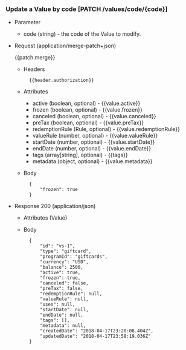 ### Update a Value by code [PATCH /values/code/{code}]

+ Parameter
    + code (string) - the code of the Value to modify.

+ Request (application/merge-patch+json)

    {{patch.merge}}

    + Headers
    
            {{header.authorization}}

    + Attributes
        + active (boolean, optional) - {{value.active}}
        + frozen (boolean, optional) - {{value.frozen}}
        + canceled (boolean, optional) - {{value.canceled}}
        + preTax (boolean, optional) - {{value.preTax}}
        + redemptionRule (Rule, optional) - {{value.redemptionRule}}
        + valueRule (number, optional) - {{value.valueRule}}
        + startDate (number, optional) - {{value.startDate}}
        + endDate (number, optional) - {{value.endDate}}
        + tags (array[string], optional) - {{tags}}
        + metadata (object, optional) - {{value.metadata}}
        
    + Body
    
            {
                "frozen": true
            }
    
+ Response 200 (application/json)
    + Attributes (Value)

    + Body
    
            {
                "id": "vs-1",
                "type": "giftcard",
                "programId": "giftcards",
                "currency": "USD",
                "balance": 2500, 
                "active": true,
                "frozen": true,
                "canceled": false,
                "preTax": false,
                "redemptionRule": null,
                "valueRule": null,
                "uses": null,
                "startDate": null,
                "endDate": null,
                "tags": [],
                "metadata": null,
                "createdDate": "2018-04-17T23:20:08.404Z",
                "updatedDate": "2018-04-17T23:58:19.036Z"
            }
